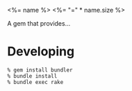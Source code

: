 <%= name %>
<%= "=" * name.size %>

A gem that provides...

Developing
==========
    % gem install bundler
    % bundle install
    % bundle exec rake
